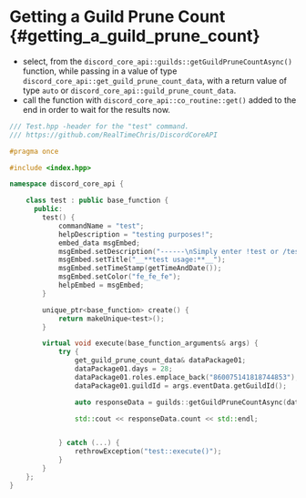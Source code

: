 Getting a Guild Prune Count {#getting_a_guild_prune_count}
============
- select, from the `discord_core_api::guilds::getGuildPruneCountAsync()` function, while passing in a value of type `discord_core_api::get_guild_prune_count_data`, with a return value of type `auto` or `discord_core_api::guild_prune_count_data`.
- call the function with `discord_core_api::co_routine::get()` added to the end in order to wait for the results now.

```cpp
/// Test.hpp -header for the "test" command.
/// https://github.com/RealTimeChris/DiscordCoreAPI

#pragma once

#include <index.hpp>

namespace discord_core_api {

	class test : public base_function {
	  public:
		test() {
			commandName = "test";
			helpDescription = "testing purposes!";
			embed_data msgEmbed;
			msgEmbed.setDescription("------\nSimply enter !test or /test!\n------");
			msgEmbed.setTitle("__**test usage:**__");
			msgEmbed.setTimeStamp(getTimeAndDate());
			msgEmbed.setColor("fe_fe_fe");
			helpEmbed = msgEmbed;
		}

		unique_ptr<base_function> create() {
			return makeUnique<test>();
		}

		virtual void execute(base_function_arguments& args) {
			try {
				get_guild_prune_count_data& dataPackage01;
				dataPackage01.days = 28;
				dataPackage01.roles.emplace_back("860075141818744853");
				dataPackage01.guildId = args.eventData.getGuildId();

				auto responseData = guilds::getGuildPruneCountAsync(dataPackage01).get();

				std::cout << responseData.count << std::endl;


			} catch (...) {
				rethrowException("test::execute()");
			}
		}
	};
}


```
